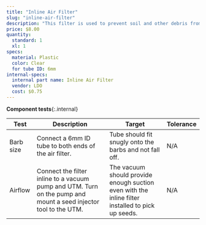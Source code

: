 ```yaml
---
title: "Inline Air Filter"
slug: "inline-air-filter"
description: "This filter is used to prevent soil and other debris from entering the vacuum pump."
price: $8.00
quantity:
  standard: 1
  xl: 1
specs:
  material: Plastic
  color: Clear
  for tube ID: 6mm
internal-specs:
  internal part name: Inline Air Filter
  vendor: LDO
  cost: $0.75
---
```


**Component tests**{:.internal}

|Test         |Description  |Target       |Tolerance    |
|-------------|-------------|-------------|-------------|
|Barb size    |Connect a 6mm ID tube to both ends of the air filter.|Tube should fit snugly onto the barbs and not fall off.|N/A
|Airflow      |Connect the filter inline to a vacuum pump and UTM. Turn on the pump and mount a seed injector tool to the UTM.|The vacuum should provide enough suction even with the inline filter installed to pick up seeds.|N/A